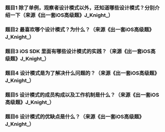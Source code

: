 ### 题目1 除了单例，观察者设计模式以外，还知道哪些设计模式？分别介绍一下（来源《出一套iOS高级题》J_Knight_）

### 题目2 最喜欢哪个设计模式？为什么？（来源《出一套iOS高级题》J_Knight_）

### 题目3 iOS SDK 里面有哪些设计模式的实践？（来源《出一套iOS高级题》J_Knight_）

### 题目4 设计模式是为了解决什么问题的？（来源《出一套iOS高级题》J_Knight_）

### 题目5 设计模式的成员构成以及工作机制是什么？（来源《出一套iOS高级题》J_Knight_）

### 题目6 设计模式的优缺点是什么？（来源《出一套iOS高级题》J_Knight_）

